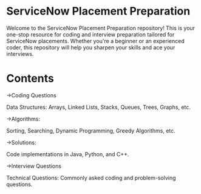 
# ServiceNow Placement Preparation

Welcome to the ServiceNow Placement Preparation repository! This is your one-stop resource for coding and interview preparation tailored for ServiceNow placements. Whether you're a beginner or an experienced coder, this repository will help you sharpen your skills and ace your interviews.

# Contents

->Coding Questions

Data Structures: Arrays, Linked Lists, Stacks, Queues, Trees, Graphs, etc.

->Algorithms: 

Sorting, Searching, Dynamic Programming, Greedy Algorithms, etc.

->Solutions: 

Code implementations in Java, Python, and C++.

->Interview Questions

Technical Questions: Commonly asked coding and problem-solving questions.

